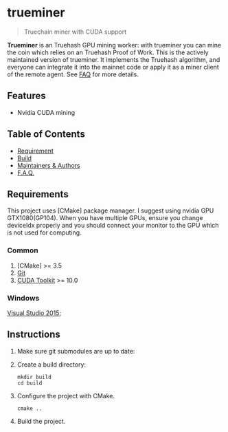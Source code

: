 # trueminer

> Truechain miner with CUDA support

**Trueminer** is an Truehash GPU mining worker: with trueminer you can mine the coin which relies on an Truehash Proof of Work. This is the actively maintained version of trueminer. It implements the Truehash algorithm, and everyone can integrate it into the mainnet code or apply it as a miner client of the remote agent. See [FAQ](#faq) for more details.

## Features

* Nvidia CUDA mining


## Table of Contents

* [Requirement](#Requirements)
* [Build](#build)
* [Maintainers & Authors](#maintainers--authors)
* [F.A.Q.](#faq)


## Requirements

This project uses [CMake] package manager. I suggest using nvidia GPU GTX1080(GP104). When you have multiple GPUs, ensure you change deviceIdx properly and you should connect your monitor to the GPU which is not used for computing. 

### Common

1. [CMake] >= 3.5
2. [Git](https://git-scm.com/downloads)
3. [CUDA Toolkit](https://developer.nvidia.com/cuda-downloads) >= 10.0 

### Windows

[Visual Studio 2015](https://www.visualstudio.com/downloads/);

## Instructions

1. Make sure git submodules are up to date:

2. Create a build directory:

    ```shell
    mkdir build
    cd build
    ```

3. Configure the project with CMake. 

    ```shell
    cmake ..
    ```

4. Build the project.

